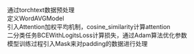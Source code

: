 通过torchtext数据预处理  
定义WordAVGModel  
引入Attention加权平均机制，cosine_similarity计算attention  
二分类任务BCEWithLogitsLoss计算损失，通过Adam算法优化参数  
模型训练过程引入Mask来对padding的数据进行处理  
